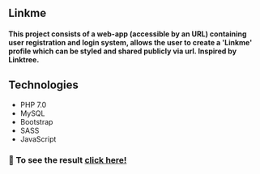 ## Linkme
#### This project consists of a web-app (accessible by an URL) containing user registration and login system, allows the user to create a 'Linkme' profile which can be styled and shared publicly via url. Inspired by Linktree.

## Technologies
* PHP 7.0
* MySQL
* Bootstrap
* SASS
* JavaScript

### 🚀 To see the result [click here!](https://linkme-rafaela.000webhostapp.com/public/index.php)
